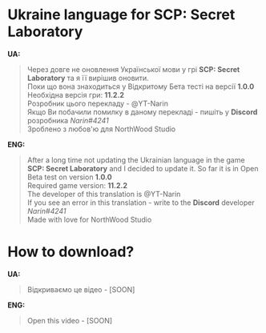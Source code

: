 # Ukraine language for SCP: Secret Laboratory

**UA:**
> Через довге не оновлення Української мови у грі **SCP: Secret Laboratory** та я її вирішив оновити.   
> Поки що вона знаходиться у Відкритому Бета тесті на версії **1.0.0**                                  
> Необхідна версія гри: **11.2.2**                                                                         
> Розробник цього перекладу - @YT-Narin                                                            
> Якщо Ви побачили помилку в даному перекладі - пишіть у **Discord** розробника *Narin#4241*          
> Зроблено з любов'ю для NorthWood Studio                                                          

**ENG:**
> After a long time not updating the Ukrainian language in the game **SCP: Secret Laboratory** and I decided to update it.
> So far it is in Open Beta test on version **1.0.0**                                                                       
> Required game version: **11.2.2**                                                                                             
> The developer of this translation is @YT-Narin                                                 
> If you see an error in this translation - write to the **Discord** developer *Narin#4241*            
> Made with love for NorthWood Studio                                                          

# How to download?
**UA:**
> Відкриваємо це відео - [SOON]

**ENG:**
> Open this video - [SOON]
